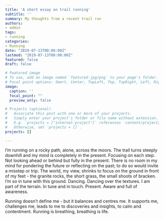 ```yaml
---
title: 'A short essay on trail running'
subtitle: ''
summary: My thoughts from a recent trail run
authors:
- admin
tags:
- running
categories:
- Running
date: "2019-07-13T00:00:00Z"
lastmod: "2019-07-13T00:00:00Z"
featured: false
draft: false

# Featured image
# To use, add an image named `featured.jpg/png` to your page's folder.
# Focal point options: Smart, Center, TopLeft, Top, TopRight, Left, Right, BottomLeft, Bottom, BottomRight
image:
  caption: ''
  focal_point: ""
  preview_only: false

# Projects (optional).
#   Associate this post with one or more of your projects.
#   Simply enter your project's folder or file name without extension.
#   E.g. `projects = ["internal-project"]` references `content/project/deep-learning/index.md`.
#   Otherwise, set `projects = []`.
projects: []

---
```


I’m running on a rocky path, alone, across the moors. The trail turns steeply downhill and my mind is completely in the present. Focusing on each step. Not looking ahead or behind but fully in the present. There is no room in my mind for pondering the future or reflecting on the past; to do so would invite a misstep or trip. The world, my view, shrinks to focus on the ground in front of my feet - the granite rocks, the short grass, the small shoots of bracken. I’m so in tune with this ground. Dancing. Dancing over the textures. I am part of the terrain. In tune and in touch. Present. Aware and full of awareness.

Running doesn’t define me - but it balances and centres me. It supports me, challenges me, leads to me to discoveries and insights, to calm and contentment. Running is breathing, breathing is life.
